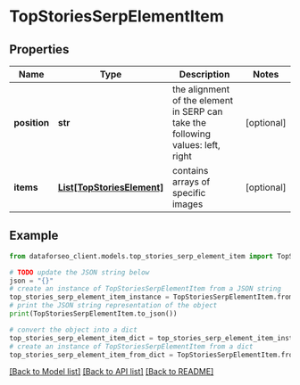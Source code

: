 # TopStoriesSerpElementItem


## Properties

Name | Type | Description | Notes
------------ | ------------- | ------------- | -------------
**position** | **str** | the alignment of the element in SERP can take the following values: left, right | [optional] 
**items** | [**List[TopStoriesElement]**](TopStoriesElement.md) | contains arrays of specific images | [optional] 

## Example

```python
from dataforseo_client.models.top_stories_serp_element_item import TopStoriesSerpElementItem

# TODO update the JSON string below
json = "{}"
# create an instance of TopStoriesSerpElementItem from a JSON string
top_stories_serp_element_item_instance = TopStoriesSerpElementItem.from_json(json)
# print the JSON string representation of the object
print(TopStoriesSerpElementItem.to_json())

# convert the object into a dict
top_stories_serp_element_item_dict = top_stories_serp_element_item_instance.to_dict()
# create an instance of TopStoriesSerpElementItem from a dict
top_stories_serp_element_item_from_dict = TopStoriesSerpElementItem.from_dict(top_stories_serp_element_item_dict)
```
[[Back to Model list]](../README.md#documentation-for-models) [[Back to API list]](../README.md#documentation-for-api-endpoints) [[Back to README]](../README.md)


